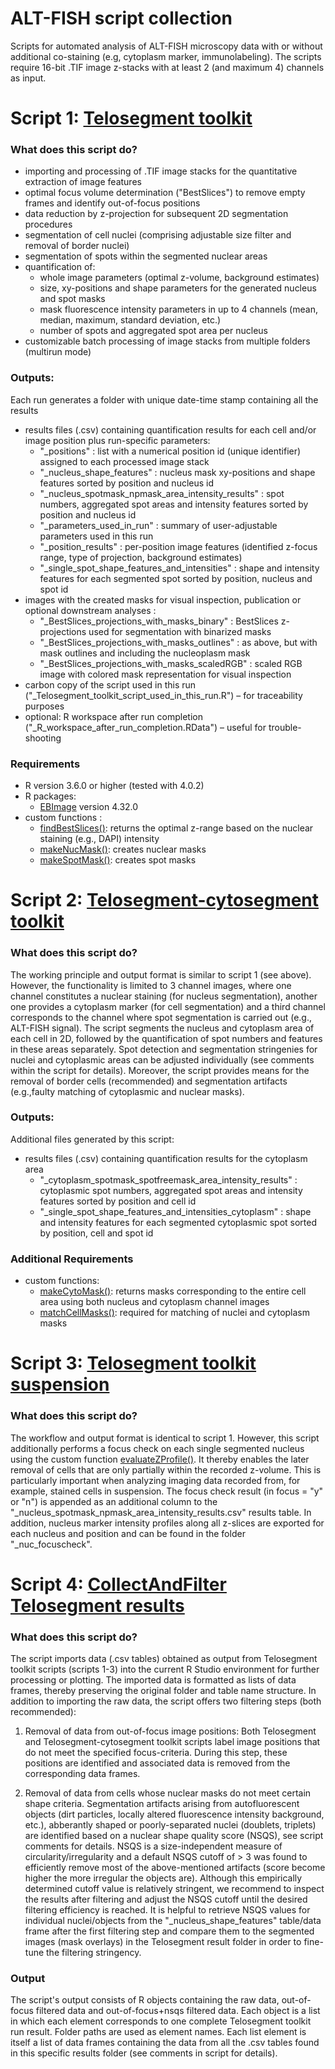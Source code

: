 # ALT-FISH script collection
Scripts for automated analysis of ALT-FISH microscopy data with or without additional co-staining (e.g, cytoplasm marker, immunolabeling).
The scripts require 16-bit .TIF image z-stacks with at least 2 (and maximum 4) channels as input.

# Script 1: [Telosegment toolkit](Telosegment_toolkit_multirun.R)
### What does this script do?
* importing and processing of .TIF image stacks for the quantitative extraction of image features
* optimal focus volume determination ("BestSlices") to remove empty frames and identify out-of-focus positions 
* data reduction by z-projection for subsequent 2D segmentation procedures
* segmentation of cell nuclei (comprising adjustable size filter and removal of border nuclei)
* segmentation of spots within the segmented nuclear areas
* quantification of:
  * whole image parameters (optimal z-volume, background estimates) 
  * size, xy-positions and shape parameters for the generated nucleus and spot masks
  * mask fluorescence intensity parameters in up to 4 channels (mean, median, maximum, standard deviation, etc.)
  * number of spots and aggregated spot area per nucleus
* customizable batch processing of image stacks from multiple folders (multirun mode)

### Outputs:
Each run generates a folder with unique date-time stamp containing all the results
* results files (.csv) containing quantification results for each cell and/or image position plus run-specific parameters:
    - "_positions" : list with a numerical position id (unique identifier) assigned to each processed image stack 
    - "_nucleus_shape_features" : nucleus mask xy-positions and shape features sorted by position and nucleus id 
    - "_nucleus_spotmask_npmask_area_intensity_results" : spot numbers, aggregated spot areas and intensity features sorted by position and nucleus id 
    - "_parameters_used_in_run" : summary of user-adjustable parameters used in this run
    - "_position_results" : per-position image features (identified z-focus range, type of projection, background estimates)
    - "_single_spot_shape_features_and_intensities" : shape and intensity features for each segmented spot sorted by position, nucleus and spot id
* images with the created masks for visual inspection, publication or optional downstream analyses :
    - "_BestSlices_projections_with_masks_binary" : BestSlices z-projections used for segmentation with binarized masks
    - "_BestSlices_projections_with_masks_outlines" : as above, but with mask outlines and including the nucleoplasm mask
    - "_BestSlices_projections_with_masks_scaledRGB" : scaled RGB image with colored mask representation for visual inspection
* carbon copy of the script used in this run ("_Telosegment_toolkit_script_used_in_this_run.R") – for traceability purposes
* optional: R workspace after run completion ("_R_workspace_after_run_completion.RData") – useful for trouble-shooting

### Requirements
* R version 3.6.0 or higher (tested with 4.0.2)
* R packages:
  * [EBImage](https://bioconductor.org/packages/release/bioc/html/EBImage.html) version 4.32.0
* custom functions :
  - [findBestSlices()](functions/findBestSlices_v2.R): returns the optimal z-range based on the nuclear staining (e.g., DAPI) intensity 
  - [makeNucMask()](functions/makeNucMask_v1.R): creates nuclear masks 
  - [makeSpotMask()](functions/makeSpotMask_v1.R): creates spot masks 


# Script 2: [Telosegment-cytosegment toolkit](Telosegment_cytosegment_multirun.R)
### What does this script do?
The working principle and output format is similar to script 1 (see above). However, the functionality is limited to 3 channel images, where one channel constitutes a nuclear staining (for nucleus segmentation), another one provides a cytoplasm marker (for cell segmentation) and a third channel corresponds to the channel where spot segmentation is carried out (e.g., ALT-FISH signal). The script segments the nucleus and cytoplasm area of each cell in 2D, followed by the quantification of spot numbers and features in these areas separately. Spot detection and segmentation stringenies for nuclei and cytoplasmic areas can be adjusted individually (see comments within the script for details). Moreover, the script provides means for the removal of border cells (recommended) and segmentation artifacts (e.g.,faulty matching of cytoplasmic and nuclear masks).

### Outputs:
Additional files generated by this script:
* results files (.csv) containing quantification results for the cytoplasm area
    - "_cytoplasm_spotmask_spotfreemask_area_intensity_results" : cytoplasmic spot numbers, aggregated spot areas and intensity features sorted by position and    cell id
    - "_single_spot_shape_features_and_intensities_cytoplasm" : shape and intensity features for each segmented cytoplasmic spot sorted by position, cell and spot id

### Additional Requirements
* custom functions:
  - [makeCytoMask()](functions/makeCytoMask_v1.R): returns masks corresponding to the entire cell area using both nucleus and cytoplasm channel images
  - [matchCellMasks()](functions/matchCellMasks_v5.R): required for matching of nuclei and cytoplasm masks


# Script 3: [Telosegment toolkit suspension](Telosegment_toolkit_suspension_multirun.R)
### What does this script do?
The workflow and output format is identical to script 1. However, this script additionally performs a focus check on each single segmented nucleus using the custom function [evaluateZProfile()](functions/evaluateZProfile_v1.R). It thereby enables the later removal of cells that are only partially within the recorded z-volume. This is particularly important when analyzing imaging data recorded from, for example, stained cells in suspension. The focus check result (in focus = "y" or "n") is appended as an additional column to the "_nucleus_spotmask_npmask_area_intensity_results.csv" results table. In addition, nucleus marker intensity profiles along all z-slices are exported for each nucleus and position and can be found in the folder "_nuc_focuscheck".

# Script 4: [CollectAndFilter Telosegment results](CollectAndFilter_Telosegment_results.R)
### What does this script do?
The script imports data (.csv tables) obtained as output from Telosegment toolkit scripts (scripts 1-3) into the current R Studio environment for further processing or plotting. The imported data is formatted as lists of data frames, thereby preserving the original folder and table name structure. In addition to importing the raw data, the script offers two filtering steps (both recommended):

1) Removal of data from out-of-focus image positions: Both Telosegment and Telosegment-cytosegment toolkit scripts label image positions that do not meet the specified focus-criteria. During this step, these positions are identified and associated data is removed from the corresponding data frames. 

2) Removal of data from cells whose nuclear masks do not meet certain shape criteria. Segmentation artifacts arising from autofluorescent objects (dirt particles, locally altered fluorescence intensity background, etc.), abberantly shaped or poorly-separated nuclei (doublets, triplets) are identified based on a nuclear shape quality score (NSQS), see script comments for details. NSQS is a size-independent measure of circularity/irregularity and a default NSQS cutoff of > 3 was found to efficiently remove most of the above-mentioned artifacts (score become higher the more irregular the objects are). Although this empirically determined cutoff value is relatively stringent, we recommend to inspect the results after filtering and adjust the NSQS cutoff until the desired filtering efficiency is reached. It is helpful to retrieve NSQS values for individual nuclei/objects from the "_nucleus_shape_features" table/data frame after the first filtering step and compare them to the segmented images (mask overlays) in the Telosegment result folder in order to fine-tune the filtering stringency.

### Output
The script's output consists of R objects containing the raw data, out-of-focus filtered data and out-of-focus+nsqs filtered data. Each object is a list in which each element corresponds to one complete Telosegment toolkit run result. Folder paths are used as element names. Each list element is itself a list of data frames containing the data from all the .csv tables found in this specific results folder (see comments in script for details). 
